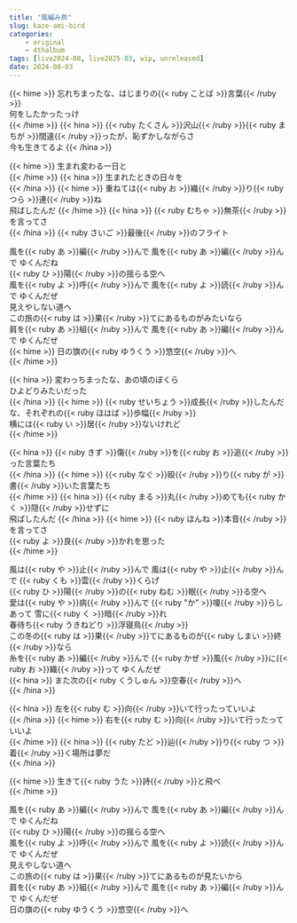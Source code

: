 ```yaml
---
title: "風編み鳥"
slug: kaze-ami-bird
categories:
    - original
    - 4thalbum
tags: [live2024-08, live2025-03, wip, unreleased]
date: 2024-08-03
---
```


{{< hime >}}
忘れちまったな、はじまりの{{< ruby ことば >}}言葉{{< /ruby >}}  
何をしたかったっけ  
{{< /hime >}}
{{< hina >}}
{{< ruby たくさん >}}沢山{{< /ruby >}}{{< ruby まちが >}}間違{{< /ruby >}}ったが、恥ずかしながらさ  
今も生きてるよ
{{< /hina >}}

{{< hime >}}
生まれ変わる一日と  
{{< /hime >}}
{{< hina >}}
生まれたときの日々を  
{{< /hina >}}
{{< hime >}}
重ねては{{< ruby お >}}織{{< /ruby >}}り{{< ruby つら >}}連{{< /ruby >}}ね  
飛ばしたんだ 
{{< /hime >}}
{{< hina >}}
{{< ruby むちゃ >}}無茶{{< /ruby >}}を言ってさ  
{{< /hina >}}
{{< ruby さいご >}}最後{{< /ruby >}}のフライト  

風を{{< ruby あ >}}編{{< /ruby >}}んで 風を{{< ruby あ >}}編{{< /ruby >}}んで ゆくんだね  
{{< ruby ひ >}}陽{{< /ruby >}}の揺らる空へ  
風を{{< ruby よ >}}呼{{< /ruby >}}んで 風を{{< ruby よ >}}読{{< /ruby >}}んで ゆくんだぜ  
見えやしない道へ  
この旅の{{< ruby は >}}果{{< /ruby >}}てにあるものがみたいなら  
肩を{{< ruby あ >}}組{{< /ruby >}}んで 風を{{< ruby あ >}}編{{< /ruby >}}んで ゆくんだぜ  
{{< hime >}}
日の旗の{{< ruby ゆうくう >}}悠空{{< /ruby >}}へ  
{{< /hime >}}

{{< hina >}}
変わっちまったな、あの頃のぼくら  
ひよどりみたいだった  
{{< /hina >}}
{{< hime >}}
{{< ruby せいちょう >}}成長{{< /ruby >}}したんだな、それぞれの{{< ruby ほはば >}}歩幅{{< /ruby >}}  
横には{{< ruby い >}}居{{< /ruby >}}ないけれど  
{{< /hime >}}

{{< hina >}}
{{< ruby きず >}}傷{{< /ruby >}}を{{< ruby お >}}追{{< /ruby >}}った言葉たち  
{{< /hina >}}
{{< hime >}}
{{< ruby なぐ >}}殴{{< /ruby >}}り{{< ruby が >}}書{{< /ruby >}}いた言葉たち  
{{< /hime >}}
{{< hina >}}
{{< ruby まる >}}丸{{< /ruby >}}めても{{< ruby かく >}}隠{{< /ruby >}}せずに  
飛ばしたんだ 
{{< /hina >}}
{{< hime >}}
{{< ruby ほんね >}}本音{{< /ruby >}}を言ってさ  
{{< ruby よ >}}良{{< /ruby >}}かれを思った  
{{< /hime >}}

風は{{< ruby や >}}止{{< /ruby >}}んで 風は{{< ruby や >}}止{{< /ruby >}}んで {{< ruby くも >}}雲{{< /ruby >}}くらげ  
{{< ruby ひ >}}陽{{< /ruby >}}の{{< ruby ねむ >}}眠{{< /ruby >}}る空へ  
愛は{{< ruby や >}}病{{< /ruby >}}んで {{< ruby "か" >}}嗄{{< /ruby >}}らしあって 雪に{{< ruby く >}}暗{{< /ruby >}}れ  
春待ち{{< ruby うきねどり >}}浮寝鳥{{< /ruby >}}  
この冬の{{< ruby は >}}果{{< /ruby >}}てにあるものが{{< ruby しまい >}}終{{< /ruby >}}なら  
糸を{{< ruby あ >}}編{{< /ruby >}}んで {{< ruby かぜ >}}風{{< /ruby >}}に{{< ruby お >}}織{{< /ruby >}}って ゆくんだぜ  
{{< hina >}}
また次の{{< ruby くうしゅん >}}空春{{< /ruby >}}へ  
{{< /hina >}}

{{< hina >}}
左を{{< ruby む >}}向{{< /ruby >}}いて行ったっていいよ  
{{< /hina >}}
{{< hime >}}
右を{{< ruby む >}}向{{< /ruby >}}いて行ったっていいよ  
{{< /hime >}}
{{< hina >}}
{{< ruby たど >}}辿{{< /ruby >}}り{{< ruby つ >}}着{{< /ruby >}}く場所は夢だ  
{{< /hina >}}

{{< hime >}}
生きて{{< ruby うた >}}詩{{< /ruby >}}と飛べ  
{{< /hime >}}

風を{{< ruby あ >}}編{{< /ruby >}}んで 風を{{< ruby あ >}}編{{< /ruby >}}んで ゆくんだね  
{{< ruby ひ >}}陽{{< /ruby >}}の揺らる空へ  
風を{{< ruby よ >}}呼{{< /ruby >}}んで 風を{{< ruby よ >}}読{{< /ruby >}}んで ゆくんだぜ  
見えやしない道へ  
この旅の{{< ruby は >}}果{{< /ruby >}}てにあるものが見たいから  
肩を{{< ruby あ >}}組{{< /ruby >}}んで 風を{{< ruby あ >}}編{{< /ruby >}}んで ゆくんだぜ  
日の旗の{{< ruby ゆうくう >}}悠空{{< /ruby >}}へ  